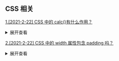 ## CSS 相关

[1.[2021-2-22] CSS 中的 calc()有什么作用？](https://github.com/HJY-xh/plantTrees/issues/6)

<details>
<summary>展开查看</summary>
<pre>
calc使得开发者能够使用四则运算表达式来填写CSS属性。
px、%、em等不同单位的数值均可参与计算，浏览器会进行自动转换。
注意：当使用calc的时候，运算符号左右需要有空格，否则属性不生效。例如：width: calc(100% - 30px)。
</pre>
</details>

[2.[2021-2-22] CSS 中的 width 属性包含 padding 吗？](https://github.com/HJY-xh/plantTrees/issues/7)

<details>
<summary>展开查看</summary>
<pre>
在标准盒模型中width属性不包含padding，在IE盒模型中包含padding。
</pre>
</details>
